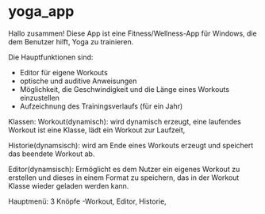 # yoga_app

Hallo zusammen!
Diese App ist eine Fitness/Wellness-App für Windows, die dem Benutzer hilft, Yoga zu trainieren.

Die Hauptfunktionen sind:
- Editor für eigene Workouts
- optische und auditive Anweisungen
- Möglichkeit, die Geschwindigkeit und die Länge eines Workouts einzustellen
- Aufzeichnung des Trainingsverlaufs (für ein Jahr)

Klassen: 
Workout(dynamisch):
wird dynamisch erzeugt, eine laufendes Workout ist eine Klasse, lädt ein Workout zur Laufzeit, 

Historie(dynamsisch):
wird am Ende eines Workouts erzeugt und speichert das beendete Workout ab.

Editor(dynamsisch):
Ermöglicht es dem Nutzer ein eigenes Workout zu erstellen und dieses in einem Format zu speichern, 
das in der Workout Klasse wieder geladen werden kann.

Hauptmenü:
3 Knöpfe -Workout, Editor, Historie, 

